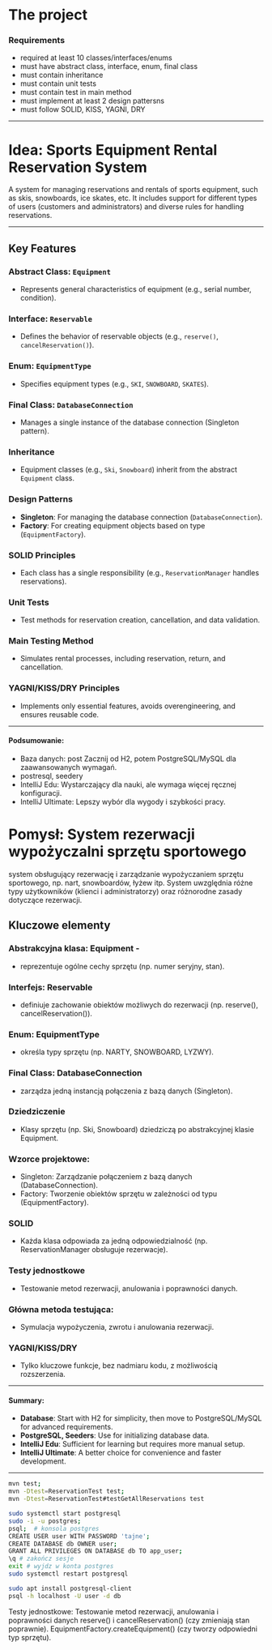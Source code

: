 # The project

### Requirements
- required at least 10 classes/interfaces/enums
- must have abstract class, interface, enum, final class
- must contain inheritance
- must contain unit tests
- must contain test in main method
- must implement at least 2 design pattersns
- must follow SOLID, KISS, YAGNI, DRY

---

# Idea: Sports Equipment Rental Reservation System
A system for managing reservations and rentals of sports equipment, such as skis, snowboards, ice skates, etc. It includes support for different types of users (customers and administrators) and diverse rules for handling reservations.

---

## Key Features

### **Abstract Class: `Equipment`**
- Represents general characteristics of equipment (e.g., serial number, condition).

### **Interface: `Reservable`**
- Defines the behavior of reservable objects (e.g., `reserve()`, `cancelReservation()`).

### **Enum: `EquipmentType`**
- Specifies equipment types (e.g., `SKI`, `SNOWBOARD`, `SKATES`).

### **Final Class: `DatabaseConnection`**
- Manages a single instance of the database connection (Singleton pattern).

### **Inheritance**
- Equipment classes (e.g., `Ski`, `Snowboard`) inherit from the abstract `Equipment` class.

### **Design Patterns**
- **Singleton**: For managing the database connection (`DatabaseConnection`).
- **Factory**: For creating equipment objects based on type (`EquipmentFactory`).

### **SOLID Principles**
- Each class has a single responsibility (e.g., `ReservationManager` handles reservations).

### **Unit Tests**
- Test methods for reservation creation, cancellation, and data validation.

### **Main Testing Method**
- Simulates rental processes, including reservation, return, and cancellation.

### **YAGNI/KISS/DRY Principles**
- Implements only essential features, avoids overengineering, and ensures reusable code.

---

#### Podsumowanie:
- Baza danych: post Zacznij od H2, potem PostgreSQL/MySQL dla zaawansowanych wymagań.
- postresql, seedery
- IntelliJ Edu: Wystarczający dla nauki, ale wymaga więcej ręcznej konfiguracji.
- IntelliJ Ultimate: Lepszy wybór dla wygody i szybkości pracy.

#  Pomysł: System rezerwacji wypożyczalni sprzętu sportowego
system obsługujący rezerwację i zarządzanie wypożyczaniem sprzętu sportowego, np. nart, snowboardów, łyżew itp. System uwzględnia różne typy użytkowników (klienci i administratorzy) oraz różnorodne zasady dotyczące rezerwacji.

## Kluczowe elementy

### Abstrakcyjna klasa: Equipment -
- reprezentuje ogólne cechy sprzętu (np. numer seryjny, stan).

### Interfejs: Reservable
- definiuje zachowanie obiektów możliwych do rezerwacji (np. reserve(), cancelReservation()).

### Enum: EquipmentType
- określa typy sprzętu (np. NARTY, SNOWBOARD, LYZWY).

### Final Class: DatabaseConnection
- zarządza jedną instancją połączenia z bazą danych (Singleton).

### Dziedziczenie
- Klasy sprzętu (np. Ski, Snowboard) dziedziczą po abstrakcyjnej klasie Equipment.

### Wzorce projektowe:
- Singleton: Zarządzanie połączeniem z bazą danych (DatabaseConnection).
- Factory: Tworzenie obiektów sprzętu w zależności od typu (EquipmentFactory).

### SOLID
- Każda klasa odpowiada za jedną odpowiedzialność (np. ReservationManager obsługuje rezerwacje).

### Testy jednostkowe
- Testowanie metod rezerwacji, anulowania i poprawności danych.

### Główna metoda testująca:
- Symulacja wypożyczenia, zwrotu i anulowania rezerwacji.

### YAGNI/KISS/DRY
- Tylko kluczowe funkcje, bez nadmiaru kodu, z możliwością rozszerzenia.

---

#### Summary:
- **Database**: Start with H2 for simplicity, then move to PostgreSQL/MySQL for advanced requirements.
- **PostgreSQL, Seeders**: Use for initializing database data.
- **IntelliJ Edu**: Sufficient for learning but requires more manual setup.
- **IntelliJ Ultimate**: A better choice for convenience and faster development.

---

```bash
mvn test;
mvn -Dtest=ReservationTest test;
mvn -Dtest=ReservationTest#testGetAllReservations test

```

```bash
sudo systemctl start postgresql
sudo -i -u postgres;  
psql;  # konsola postgres
CREATE USER user WITH PASSWORD 'tajne';
CREATE DATABASE db OWNER user;
GRANT ALL PRIVILEGES ON DATABASE db TO app_user;
\q # zakończ sesje
exit # wyjdz w konta postgres
sudo systemctl restart postgresql

sudo apt install postgresql-client
psql -h localhost -U user -d db
```

Testy jednostkowe: Testowanie metod rezerwacji, anulowania i poprawności danych
reserve() i cancelReservation() (czy zmieniają stan poprawnie).
EquipmentFactory.createEquipment() (czy tworzy odpowiedni typ sprzętu).
